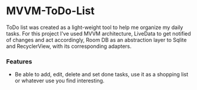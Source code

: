 # MVVM-ToDo-List

ToDo list was created as a light-weight tool to help me organize my daily tasks.
For this project I've used MVVM architecture, LiveData to get notified of changes and act accordingly, Room DB as an abstraction layer to Sqlite and RecyclerView, with its corresponding adapters.

### Features
- Be able to add, edit, delete and set done tasks, use it as a shopping list or whatever use you find interesting.
